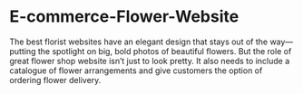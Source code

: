 # E-commerce-Flower-Website
The best florist websites have an elegant design that stays out of the way— putting the spotlight on big, bold photos of beautiful flowers. But the role of great flower shop website isn’t just to look pretty. It also needs to include a catalogue of flower arrangements and give customers the option of ordering flower delivery.
